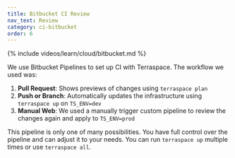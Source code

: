 ```yaml
---
title: Bitbucket CI Review
nav_text: Review
category: ci-bitbucket
order: 6
---
```


{% include videos/learn/cloud/bitbucket.md %}

We use Bitbucket Pipelines to set up CI with Terraspace. The workflow we used was:

1. **Pull Request**: Shows previews of changes using `terraspace plan`
2. **Push or Branch**: Automatically updates the infrastructure using `terraspace up` on `TS_ENV=dev`
3. **Manual Web**: We used a manually trigger custom pipeline to review the changes again and apply to `TS_ENV=prod`

This pipeline is only one of many possibilities. You have full control over the pipeline and can adjust it to your needs. You can run `terraspace up` multiple times or use `terraspace all`.
